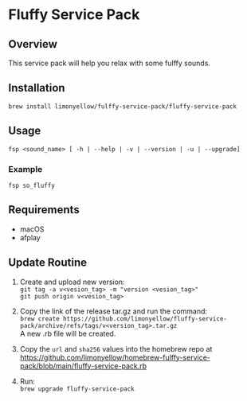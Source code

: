 # Fluffy Service Pack

## Overview

This service pack will help you relax with some fulffy sounds.

## Installation

`brew install limonyellow/fulffy-service-pack/fluffy-service-pack`

## Usage

`fsp <sound_name> [ -h | --help | -v | --version | -u | --upgrade]`  

### Example

`fsp so_fluffy`

## Requirements

- macOS
- afplay

## Update Routine
1. Create and upload new version:  
`git tag -a v<vesion_tag> -m "version <vesion_tag>"`  
`git push origin v<vesion_tag>`  

2. Copy the link of the release tar.gz and run the command:  
`brew create https://github.com/limonyellow/fluffy-service-pack/archive/refs/tags/v<version_tag>.tar.gz`  
A new .rb file will be created.  
  
3. Copy the `url` and `sha256` values into the homebrew repo at https://github.com/limonyellow/homebrew-fulffy-service-pack/blob/main/fluffy-service-pack.rb

4. Run:  
`brew upgrade fluffy-service-pack`
